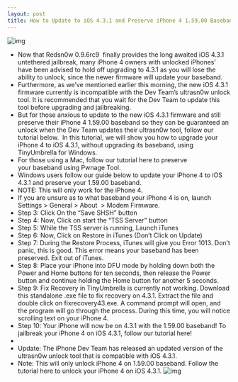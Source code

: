 ```yaml
---
layout: post
title: How to Update to iOS 4.3.1 and Preserve iPhone 4 1.59.00 Baseband [Tutorial]
---
```

![img](http://media.idownloadblog.com/wp-content/uploads/2010/09/TinyUmbrella.jpg)
* Now that Redsn0w 0.9.6rc9  finally provides the long awaited iOS 4.3.1 untethered jailbreak, many iPhone 4 owners with unlocked iPhones’ have been advised to hold off upgrading to 4.3.1 as you will lose the ability to unlock, since the newer firmware will update your baseband.
* Furthermore, as we’ve mentioned earlier this morning, the new iOS 4.3.1 firmware currently is incompatible with the Dev Team’s ultrasn0w unlock tool. It is recommended that you wait for the Dev Team to update this tool before upgrading and jailbreaking.
* But for those anxious to update to the new iOS 4.3.1 firmware and still preserve their iPhone 4 1.59.00 baseband so they can be guaranteed an unlock when the Dev Team updates their ultrasn0w tool, follow our tutorial below.  In this tutorial, we will show you how to upgrade your iPhone 4 to iOS 4.3.1, without upgrading its baseband, using TinyUmbrella for Windows.
* For those using a Mac, follow our tutorial here to preserve your baseband using Pwnage Tool.
* ﻿Windows users follow our guide below to update your iPhone 4 to iOS 4.3.1 and preserve your 1.59.00 baseband.
* NOTE: This will only work for the iPhone 4.
* If you are unsure as to what baseband your iPhone 4 is on, launch Settings > General > About  > Modem Firmware.
* Step 3: Click On the “Save SHSH” button
* Step 4: Now, Click on start the “TSS Server” button
* Step 5: While the TSS server is running, Launch iTunes
* Step 6: Now, Click on Restore in iTunes (Don’t Click on Update)
* Step 7: During the Restore Process, iTunes will give you Error 1013. Don’t panic, this is good. This error means your baseband has been preserved. Exit out of iTunes.
* Step 8: Place your iPhone into DFU mode by holding down both the Power and Home buttons for ten seconds, then release the Power button and continue holding the Home button for another 5 seconds.
* Step 9: Fix Recovery in TinyUmbrella is currently not working. Download this standalone .exe file to fix recovery on 4.3.1. Extract the file and double click on fixrecovery43.exe. A command prompt will open, and the program will go through the process. During this time, you will notice scrolling text on your iPhone 4.
* Step 10: Your iPhone will now be on 4.3.1 with the 1.59.00 baseband! To jailbreak your iPhone 4 on iOS 4.3.1, follow our tutorial here!
*  
* Update: The iPhone Dev Team has released an updated version of the ultrasn0w unlock tool that is compatible with iOS 4.3.1.
* Note: This will only unlock iPhone 4 on 1.59.00 baseband. Follow the tutorial here to unlock your iPhone 4 on iOS 4.3.1.
![img](http://media.idownloadblog.com/wp-content/uploads/2011/04/Baseband.png)

